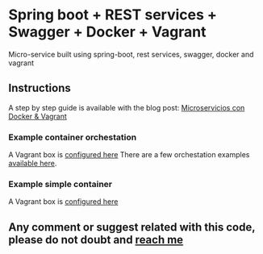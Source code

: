 # Spring boot + REST services + Swagger + Docker + Vagrant
Micro-service built using spring-boot, rest services, swagger, docker and vagrant

## Instructions
A step by step guide is available with the blog post: [Microservicios con Docker & Vagrant](http://jpolivo.github.io/devops/2018/04/03/microservicios-containers.html)

### Example container orchestation 
A Vagrant box is [configured here](./host/Vagrantfile)
There are a few orchestation examples [available here](./docker_data/). 


### Example simple container  
A Vagrant box is [configured here](Vagrantfile)

## Any comment or suggest related with this code, please do not doubt and [reach me](https://twitter.com/jp_olivo)
